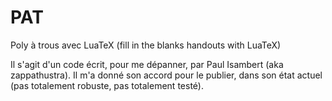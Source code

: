 PAT
===

Poly à trous avec LuaTeX (fill in the blanks handouts with LuaTeX)

Il s'agit d'un code écrit, pour me dépanner, par Paul Isambert (aka zappathustra). Il m'a donné son accord pour le publier, dans son état actuel (pas totalement robuste, pas totalement testé).
